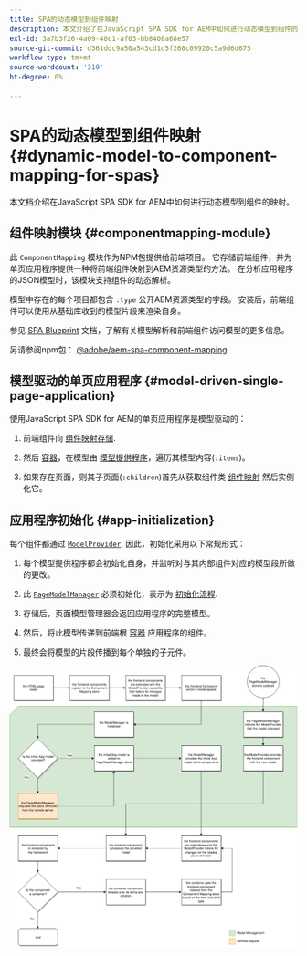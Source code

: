 ```yaml
---
title: SPA的动态模型到组件映射
description: 本文介绍了在JavaScript SPA SDK for AEM中如何进行动态模型到组件的映射。
exl-id: 3a7b3f26-4a09-40c1-af03-bb8408a68e57
source-git-commit: d361ddc9a50a543cd1d5f260c09920c5a9d6d675
workflow-type: tm+mt
source-wordcount: '319'
ht-degree: 0%

---
```


# SPA的动态模型到组件映射 {#dynamic-model-to-component-mapping-for-spas}

本文档介绍在JavaScript SPA SDK for AEM中如何进行动态模型到组件的映射。

## 组件映射模块 {#componentmapping-module}

此 `ComponentMapping` 模块作为NPM包提供给前端项目。 它存储前端组件，并为单页应用程序提供一种将前端组件映射到AEM资源类型的方法。 在分析应用程序的JSON模型时，该模块支持组件的动态解析。

模型中存在的每个项目都包含 `:type` 公开AEM资源类型的字段。 安装后，前端组件可以使用从基础库收到的模型片段来渲染自身。

参见 [SPA Blueprint](blueprint.md) 文档，了解有关模型解析和前端组件访问模型的更多信息。

另请参阅npm包： [@adobe/aem-spa-component-mapping](https://www.npmjs.com/package/@adobe/aem-spa-component-mapping)

## 模型驱动的单页应用程序 {#model-driven-single-page-application}

使用JavaScript SPA SDK for AEM的单页应用程序是模型驱动的：

1. 前端组件向 [组件映射存储](#componentmapping-module).
1. 然后 [容器](blueprint.md#container)，在模型由 [模型提供程序](blueprint.md#the-model-provider)，遍历其模型内容(`:items`)。

1. 如果存在页面，则其子页面(`:children`)首先从获取组件类 [组件映射](blueprint.md#componentmapping) 然后实例化它。

## 应用程序初始化 {#app-initialization}

每个组件都通过 [`ModelProvider`](blueprint.md#the-model-provider). 因此，初始化采用以下常规形式：

1. 每个模型提供程序都会初始化自身，并监听对与其内部组件对应的模型段所做的更改。
1. 此 [`PageModelManager`](blueprint.md#pagemodelmanager) 必须初始化，表示为 [初始化流程](blueprint.md).

1. 存储后，页面模型管理器会返回应用程序的完整模型。
1. 然后，将此模型传递到前端根 [容器](blueprint.md#container) 应用程序的组件。
1. 最终会将模型的片段传播到每个单独的子元件。

![应用程序模型初始化](assets/app-model-initialization.png)
